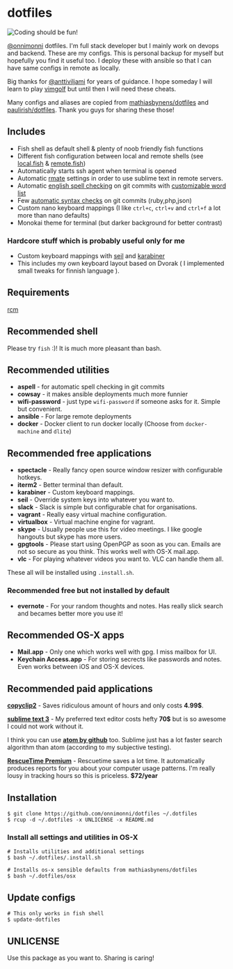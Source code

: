 # dotfiles
![Coding should be fun!](https://media.giphy.com/media/ytwDCq9aT3cgEyyYVO/giphy-tumblr.gif "Coding should be fun!")

[@onnimonni](https://github.com/onnimonni) dotfiles. I'm full stack developer but I mainly work on devops and backend. These are my configs. This is personal backup for myself but hopefully you find it useful too. I deploy these with ansible so that I can have same configs in remote as locally.

Big thanks for [@anttiviljami](https://github.com/anttiviljami) for years of guidance.
I hope someday I will learn to play [vimgolf](http://www.vimgolf.com/) but until then I will need these cheats.

Many configs and aliases are copied from [mathiasbynens/dotfiles](https://github.com/mathiasbynens/dotfiles/) and [paulirish/dotfiles](https://github.com/paulirish/dotfiles). Thank you guys for sharing these those!

## Includes
- Fish shell as default shell & plenty of noob friendly fish functions
- Different fish configuration between local and remote shells (see [local.fish](config/fish/local.fish) & [remote.fish](config/fish/remote.fish))
- Automatically starts ssh agent when terminal is opened
- Automatic [rmate](https://github.com/aurora/rmate/blob/master/rmate) settings in order to use sublime text in remote servers.
- Automatic [english spell checking](git_template/hooks/prepare-commit-message) on git commits with [customizable word list](aspell.en.pws)
- Few [automatic syntax checks](git_template/hooks/pre-commit) on git commits (ruby,php,json)
- Custom nano keyboard mappings (I like `ctrl+c`, `ctrl+v` and `ctrl+f` a lot more than nano defaults)
- Monokai theme for terminal (but darker background for better contrast)

### Hardcore stuff which is probably useful only for me
- Custom keyboard mappings with [seil](https://pqrs.org/osx/karabiner/seil.html.en) and [karabiner](https://pqrs.org/osx/karabiner/)
- This includes my own keyboard layout based on Dvorak ( I implemented small tweaks for finnish language ).

## Requirements
[rcm](https://github.com/thoughtbot/rcm)

## Recommended shell
Please try `fish` :)! It is much more pleasant than bash.

## Recommended utilities

- **aspell** - for automatic spell checking in git commits
- **cowsay** - it makes ansible deployments much more funnier
- **wifi-password** - just type `wifi-password` if someone asks for it. Simple but convenient.
- **ansible** - For large remote deployments
- **docker** - Docker client to run docker locally (Choose from `docker-machine` and `dlite`)

## Recommended free applications
- **spectacle** - Really fancy open source window resizer with configurable hotkeys.
- **iterm2** - Better terminal than default.
- **karabiner** - Custom keyboard mappings.
- **seil** - Override system keys into whatever you want to.
- **slack** - Slack is simple but configurable chat for organisations.
- **vagrant** - Really easy virtual machine configuration.
- **virtualbox** - Virtual machine engine for vagrant.
- **skype** - Usually people use this for video meetings. I like google hangouts but skype has more users.
- **gpgtools** - Please start using OpenPGP as soon as you can. Emails are not so secure as you think. This works well with OS-X mail.app.
- **vlc** - For playing whatever videos you want to. VLC can handle them all.

These all will be installed using `.install.sh`.

### Recommended free but not installed by default
- **evernote** - For your random thoughts and notes. Has really slick search and becames better more you use it!

## Recommended OS-X apps
- **Mail.app** - Only one which works well with gpg. I miss mailbox for UI.
- **Keychain Access.app** - For storing secrects like passwords and notes. Even works between iOS and OS-X devices.

## Recommended paid applications
**[copyclip2](https://fiplab.com/apps/copyclip-for-mac)** -
Saves ridiculous amount of hours and only costs **4.99$**.

**[sublime text 3](https://www.sublimetext.com/buy)** - My preferred text editor costs hefty **70$** but is so awesome I could not work without it.

I think you can use **[atom by github](https://atom.io/)** too.
Sublime just has a lot faster search algorithm than atom (according to my subjective testing).

**[RescueTime Premium](https://www.rescuetime.com/)** - Rescuetime saves a lot time. It automatically produces reports for you about your computer usage patterns. I'm really lousy in tracking hours so this is priceless. **$72/year**

## Installation
```
$ git clone https://github.com/onnimonni/dotfiles ~/.dotfiles
$ rcup -d ~/.dotfiles -x UNLICENSE -x README.md
```

### Install all settings and utilities in OS-X
```
# Installs utilities and additional settings
$ bash ~/.dotfiles/.install.sh

# Installs os-x sensible defaults from mathiasbynens/dotfiles
$ bash ~/.dotfiles/osx
```

## Update configs
```
# This only works in fish shell
$ update-dotfiles
```

## UNLICENSE
Use this package as you want to. Sharing is caring!
